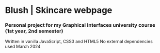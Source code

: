 # Blush | Skincare webpage 
### Personal project for my Graphical Interfaces university course (1st year, 2nd semester)
Written in vanilla JavaScript, CSS3 and HTML5
No external dependencies used
March 2024
